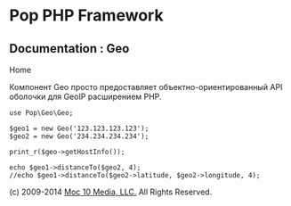 Pop PHP Framework
=================

Documentation : Geo
-------------------

Home

Компонент Geo просто предоставляет объектно-ориентированный API оболочки
для GeoIP расширением PHP.

    use Pop\Geo\Geo;

    $geo1 = new Geo('123.123.123.123');
    $geo2 = new Geo('234.234.234.234');

    print_r($geo->getHostInfo());

    echo $geo1->distanceTo($geo2, 4);
    //echo $geo1->distanceTo($geo2->latitude, $geo2->longitude, 4);

\(c) 2009-2014 [Moc 10 Media, LLC.](http://www.moc10media.com) All
Rights Reserved.

